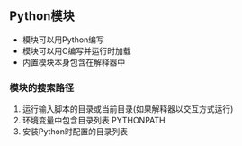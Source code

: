 ## Python模块

* 模块可以用Python编写
* 模块可以用C编写并运行时加载
* 内置模块本身包含在解释器中

### 模块的搜索路径

1. 运行输入脚本的目录或当前目录(如果解释器以交互方式运行)
2. 环境变量中包含目录列表 PYTHONPATH
3. 安装Python时配置的目录列表